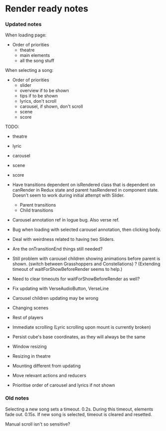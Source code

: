 # Render ready notes

### Updated notes

When loading page:

* Order of priorities
    * theatre
    * main elements
    * all the song stuff

When selecting a song:

* Order of priorities
    * slider
    * overview if to be shown
    * tips if to be shown
    * lyrics, don't scroll
    * carousel, if shown, don't scroll
    * scene
    * score

TODO:
* theatre
* lyric
* carousel
* scene
* score

* Have transitions dependent on isRendered class that is dependent on canRender in Redux state and parent hasRendered in component state. Doesn't seem to work during initial attempt with Slider.

    * Parent transitions
    * Child transitions

* Carousel annotation ref in logue bug. Also verse ref.
* Bug when loading with selected carousel annotation, then clicking body.
* Deal with weirdness related to having two Sliders.
* Are the onTransitionEnd things still needed?
* Still problem with carousel children showing animations before parent is shown. (switch between Grasshoppers and Constellations) ? (Extending timeout of waitForShowBeforeRender seems to help.)
* Need to clear timeouts for waitForShowBeforeRender as well?

* Fix updating with VerseAudioButton, VerseLine
* Carousel children updating may be wrong

* Changing scenes
* Rest of players
* Immediate scrolling (Lyric scrolling upon mount is currently broken)
* Persist cube's base coordinates, as they will always be the same
* Window resizing
* Resizing in theatre
* Mounting different from updating
* Move relevant actions and reducers
* Prioritise order of carousel and lyrics if not shown

### Old notes

Selecting a new song sets a timeout. 0.2s.
During this timeout, elements fade out. 0.15s.
If new song is selected, timeout is cleared and resetted.

Manual scroll isn't so sensitive?

